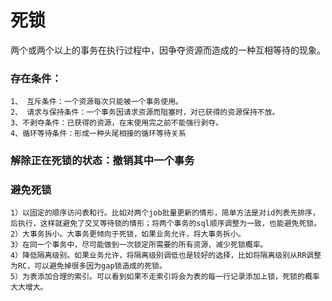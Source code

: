 # 死锁
两个或两个以上的事务在执行过程中，因争夺资源而造成的一种互相等待的现象。

### 存在条件：
    1、 互斥条件：一个资源每次只能被一个事务使用。    
    2、 请求与保持条件：一个事务因请求资源而阻塞时，对已获得的资源保持不放。   
    3、不剥夺条件：已获得的资源，在末使用完之前不能强行剥夺。   
    4、循环等待条件：形成一种头尾相接的循环等待关系    

### 解除正在死锁的状态：撤销其中一个事务

### 避免死锁
    
    1）以固定的顺序访问表和行。比如对两个job批量更新的情形，简单方法是对id列表先排序，后执行，这样就避免了交叉等待锁的情形；将两个事务的sql顺序调整为一致，也能避免死锁。     
    2）大事务拆小。大事务更倾向于死锁，如果业务允许，将大事务拆小。        
    3）在同一个事务中，尽可能做到一次锁定所需要的所有资源，减少死锁概率。     
    4）降低隔离级别。如果业务允许，将隔离级别调低也是较好的选择，比如将隔离级别从RR调整为RC，可以避免掉很多因为gap锁造成的死锁。      
    5）为表添加合理的索引。可以看到如果不走索引将会为表的每一行记录添加上锁，死锁的概率大大增大。     

